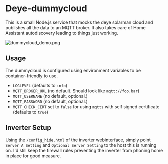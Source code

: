 # Deye-dummycloud

This is a small Node.js service that mocks the deye solarman cloud and publishes all the data to an MQTT broker.
It also takes care of Home Assistant autodiscovery leading to things just working.

![dummycloud_demo.png](../img/dummycloud_demo.png)

## Usage

The dummycloud is configured using environment variables to be container-friendly to use.

- `LOGLEVEL` (defaults to `info`)
- `MQTT_BROKER_URL` (no default. Should look like `mqtt://foo.bar`)
- `MQTT_USERNAME` (no default, optional.)
- `MQTT_PASSWORD` (no default, optional.)
- `MQTT_CHECK_CERT` set to `false` for using `mqtts` with self signed certificate (defaults to `true`)

## Inverter Setup

Using the `/config_hide.html` of the inverter webinterface, simply point `Server A Setting` and `Optional Server Setting` to the host this is running on.
I'd still keep the firewall rules preventing the inverter from phoning home in place for good measure.